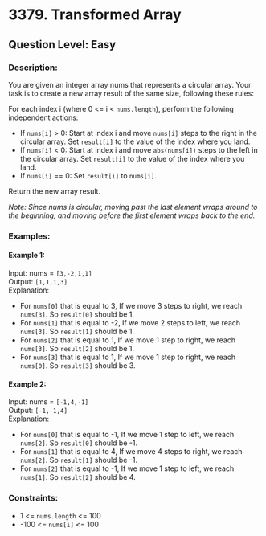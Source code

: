 # 3379. Transformed Array
## Question Level: Easy
### Description:
You are given an integer array nums that represents a circular array. Your task is to create a new array result of the same size, following these rules:

For each index i (where 0 <= i < `nums.length`), perform the following independent actions:
- If `nums[i]` > 0: Start at index i and move `nums[i]` steps to the right in the circular array. Set `result[i]` to the value of the index where you land.
- If `nums[i]` < 0: Start at index i and move `abs(nums[i])` steps to the left in the circular array. Set `result[i]` to the value of the index where you land.
- If `nums[i]` == 0: Set `result[i]` to `nums[i]`.

Return the new array result.

<i>Note: Since nums is circular, moving past the last element wraps around to the beginning, and moving before the first element wraps back to the end.</i>

### Examples:
#### Example 1:

Input: nums = `[3,-2,1,1]`<br>
Output: `[1,1,1,3]`<br>
Explanation:
- For `nums[0]` that is equal to 3, If we move 3 steps to right, we reach `nums[3]`. So `result[0]` should be 1.
- For `nums[1]` that is equal to -2, If we move 2 steps to left, we reach `nums[3]`. So `result[1]` should be 1.
- For `nums[2]` that is equal to 1, If we move 1 step to right, we reach `nums[3]`. So `result[2]` should be 1.
- For `nums[3]` that is equal to 1, If we move 1 step to right, we reach `nums[0]`. So `result[3]` should be 3.
#### Example 2:

Input: nums = `[-1,4,-1]`<br>
Output: `[-1,-1,4]`<br>
Explanation:
- For `nums[0]` that is equal to -1, If we move 1 step to left, we reach `nums[2]`. So `result[0]` should be -1.
- For `nums[1]` that is equal to 4, If we move 4 steps to right, we reach `nums[2]`. So `result[1]` should be -1.
- For `nums[2]` that is equal to -1, If we move 1 step to left, we reach `nums[1]`. So `result[2]` should be 4.

### Constraints:

- 1 <= `nums.length` <= 100
- -100 <= `nums[i]` <= 100